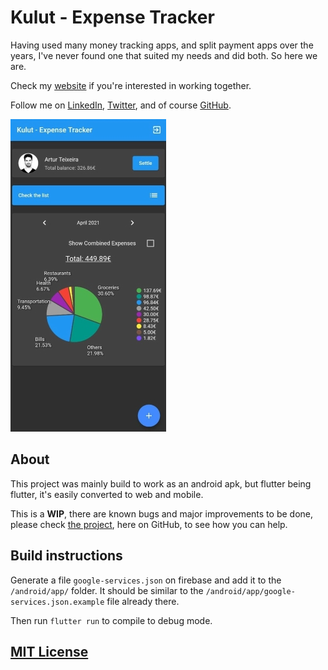 # Kulut - Expense Tracker

Having used many money tracking apps, and split payment apps over the years, I've never found one that suited my needs and did both. So here we are.

Check my [website](https://artur-teixeira.tech/) if you're interested in working together.

Follow me on [LinkedIn](https://www.linkedin.com/in/arturjnt/), [Twitter](https://twitter.com/arturjnt), and of course [GitHub](https://github.com/arturjnt).

![Printscreen of the dashboard](/assets/images/print.jpeg)

## About

This project was mainly build to work as an android apk, but flutter being flutter, it's easily converted to web and mobile.

This is a **WIP**, there are known bugs and major improvements to be done, please check [the project](https://github.com/arturjnt/kulut/projects/1), here on GitHub, to see how you can help.

## Build instructions
Generate a file `google-services.json` on firebase and add it to the `/android/app/` folder. It should be similar to the `/android/app/google-services.json.example` file already there.

Then run `flutter run` to compile to debug mode.

## [MIT License](https://github.com/arturjnt/kulut/blob/main/LICENSE.md)